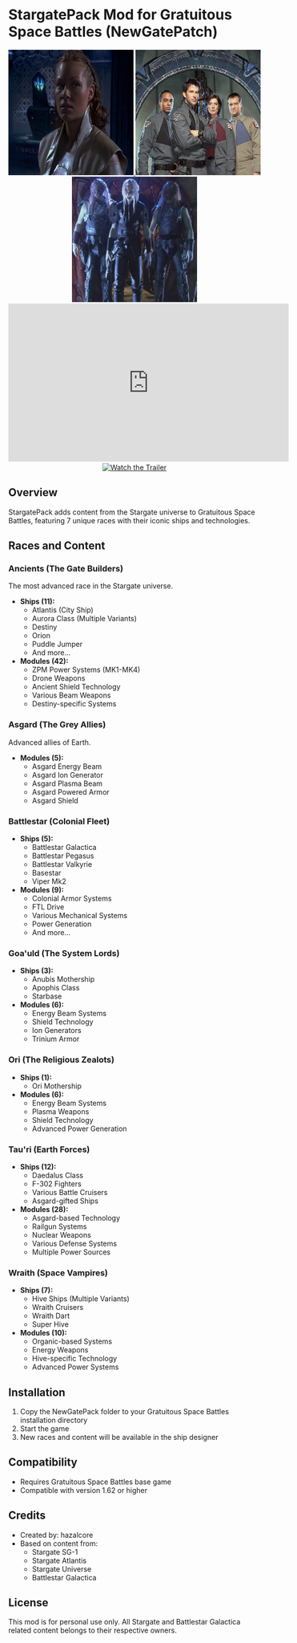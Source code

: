 # StargatePack Mod for Gratuitous Space Battles (NewGatePatch)

<div align="center">
  <a href="https://youtu.be/Av5ip-9vWcU">
    <img src="backdrops/anci.jpg" width="250" alt="Watch the trailer"/>
  </a>
  <img src="backdrops/taur.jpg" width="250" />
  <img src="backdrops/wrai.jpg" width="250" />
</div>

<div align="center">
  <!-- Privacy-enhanced YouTube Embed -->
  <iframe width="560" height="315" src="https://www.youtube-nocookie.com/embed/Av5ip-9vWcU?si=l2k7DSqd67Rw0eRM" 
    title="YouTube video player" frameborder="0" 
    allow="accelerometer; autoplay; clipboard-write; encrypted-media; gyroscope; picture-in-picture; web-share" 
    referrerpolicy="strict-origin-when-cross-origin" allowfullscreen>
  </iframe>
  
  <!-- Fallback for platforms that don't support iframes (like GitHub) -->
  <a href="https://youtu.be/Av5ip-9vWcU">
    <img src="https://img.youtube.com/vi/Av5ip-9vWcU/maxresdefault.jpg" width="560" alt="Watch the Trailer"/>
  </a>
</div>

## Overview
StargatePack adds content from the Stargate universe to Gratuitous Space Battles, featuring 7 unique races with their iconic ships and technologies.

## Races and Content

### Ancients (The Gate Builders)
The most advanced race in the Stargate universe.
- **Ships (11):**
  - Atlantis (City Ship)
  - Aurora Class (Multiple Variants)
  - Destiny
  - Orion
  - Puddle Jumper
  - And more...
- **Modules (42):**
  - ZPM Power Systems (MK1-MK4)
  - Drone Weapons
  - Ancient Shield Technology
  - Various Beam Weapons
  - Destiny-specific Systems

### Asgard (The Grey Allies)
Advanced allies of Earth.
- **Modules (5):**
  - Asgard Energy Beam
  - Asgard Ion Generator
  - Asgard Plasma Beam
  - Asgard Powered Armor
  - Asgard Shield

### Battlestar (Colonial Fleet)
- **Ships (5):**
  - Battlestar Galactica
  - Battlestar Pegasus
  - Battlestar Valkyrie
  - Basestar
  - Viper Mk2
- **Modules (9):**
  - Colonial Armor Systems
  - FTL Drive
  - Various Mechanical Systems
  - Power Generation
  - And more...

### Goa'uld (The System Lords)
- **Ships (3):**
  - Anubis Mothership
  - Apophis Class
  - Starbase
- **Modules (6):**
  - Energy Beam Systems
  - Shield Technology
  - Ion Generators
  - Trinium Armor

### Ori (The Religious Zealots)
- **Ships (1):**
  - Ori Mothership
- **Modules (6):**
  - Energy Beam Systems
  - Plasma Weapons
  - Shield Technology
  - Advanced Power Generation

### Tau'ri (Earth Forces)
- **Ships (12):**
  - Daedalus Class
  - F-302 Fighters
  - Various Battle Cruisers
  - Asgard-gifted Ships
- **Modules (28):**
  - Asgard-based Technology
  - Railgun Systems
  - Nuclear Weapons
  - Various Defense Systems
  - Multiple Power Sources

### Wraith (Space Vampires)
- **Ships (7):**
  - Hive Ships (Multiple Variants)
  - Wraith Cruisers
  - Wraith Dart
  - Super Hive
- **Modules (10):**
  - Organic-based Systems
  - Energy Weapons
  - Hive-specific Technology
  - Advanced Power Systems

## Installation
1. Copy the NewGatePack folder to your Gratuitous Space Battles installation directory
2. Start the game
3. New races and content will be available in the ship designer

## Compatibility
- Requires Gratuitous Space Battles base game
- Compatible with version 1.62 or higher

## Credits
- Created by: hazalcore
- Based on content from:
  - Stargate SG-1
  - Stargate Atlantis
  - Stargate Universe
  - Battlestar Galactica

## License
This mod is for personal use only. All Stargate and Battlestar Galactica related content belongs to their respective owners.
